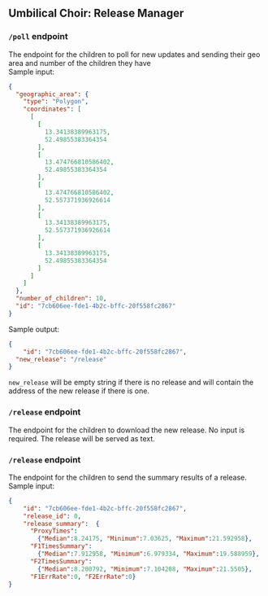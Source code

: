 Umbilical Choir: Release Manager
--------------------------------

### `/poll` endpoint
The endpoint for the children to poll for new updates and sending their geo area and number of the children they have  
Sample input:
```json
{
  "geographic_area": {
    "type": "Polygon",
    "coordinates": [
      [
        [
          13.34138389963175,
          52.49855383364354
        ],
        [
          13.474766810586402,
          52.49855383364354
        ],
        [
          13.474766810586402,
          52.557371936926614
        ],
        [
          13.34138389963175,
          52.557371936926614
        ],
        [
          13.34138389963175,
          52.49855383364354
        ]
      ]
    ]
  },
  "number_of_children": 10,
  "id": "7cb606ee-fde1-4b2c-bffc-20f558fc2867"
}
```
Sample output:
```json
{
	"id": "7cb606ee-fde1-4b2c-bffc-20f558fc2867",
  "new_release": "/release"
}
```
`new_release` will be empty string if there is no release and will contain the address of the new release if there is one.

### `/release` endpoint
The endpoint for the children to download the new release. 
No input is required. The release will be served as text.

### `/release` endpoint
The endpoint for the children to send the summary results of a release.
Sample input:
```json
{
    "id": "7cb606ee-fde1-4b2c-bffc-20f558fc2867",
    "release_id": 0,
    "release_summary":  {
      "ProxyTimes":
        {"Median":8.24175, "Minimum":7.03625, "Maximum":21.592958},
      "F1TimesSummary":
        {"Median":7.912958, "Minimum":6.979334, "Maximum":19.588959},
      "F2TimesSummary":
        {"Median":8.200792, "Minimum":7.104208, "Maximum":21.5505}, 
      "F1ErrRate":0, "F2ErrRate":0}
}
```
